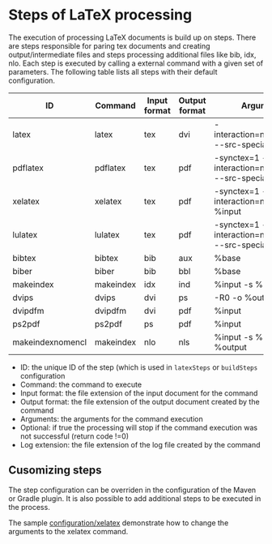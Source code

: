 Steps of LaTeX processing
=======================

The execution of processing LaTeX documents is build up on steps. There are steps responsible for paring tex documents and creating output/intermediate files and steps processing additional files like bib, idx, nlo.
Each step is executed by calling a external command with a given set of parameters. The following table lists all steps with their default configuration.

ID|Command|Input format|Output format|Arguments|Optional|Log extension
--|-------|------------|-------------|---------|--------|-------------
latex|latex|tex|dvi|-interaction=nonstopmode --src-specials %input|false|log 
pdflatex|pdflatex|tex|pdf|-synctex=1 -interaction=nonstopmode --src-specials %input|false|log
xelatex|xelatex|tex|pdf|-synctex=1 -interaction=nonstopmode  %input|false|log
lulatex|lulatex|tex|pdf|-synctex=1 -interaction=nonstopmode --src-specials %input|false|log
bibtex|bibtex|bib|aux|%base|true|blg
biber|biber|bib|bbl|%base|true|blg
makeindex|makeindex|idx|ind|%input -s %style|true|ilg
dvips|dvips|dvi|ps|-R0 -o %output %input|false|log
dvipdfm|dvipdfm|dvi|pdf|%input|false|log
ps2pdf|ps2pdf|ps|pdf|%input|false|log
makeindexnomencl|makeindex|nlo|nls|%input -s %style -o %output|true|ilg

- ID: the unique ID of the step (which is used in `latexSteps` or `buildSteps` configuration
- Command: the command to execute
- Input format: the file extension of the input document for the command
- Output format: the file extension of the output document created by the command
- Arguments: the arguments for the command execution
- Optional: if true the processing will stop if the command execution was not successful (return code !=0)
- Log extension: the file extension of the log file created by the command

Cusomizing steps
----------------

The step configuration can be overriden in the configuration of the Maven or Gradle plugin. It is also possible to add additional steps to be executed in the process.

The sample [configuration/xelatex](mathan-latex-it/src/test/resources/configuration/xelatex) demonstrate how to change the arguments to the xelatex command.

